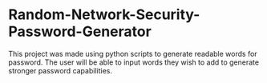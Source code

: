 # Random-Network-Security-Password-Generator
This project was made using python scripts to generate readable words for password. The user will be able to input words they wish to add to generate stronger password capabilities.
